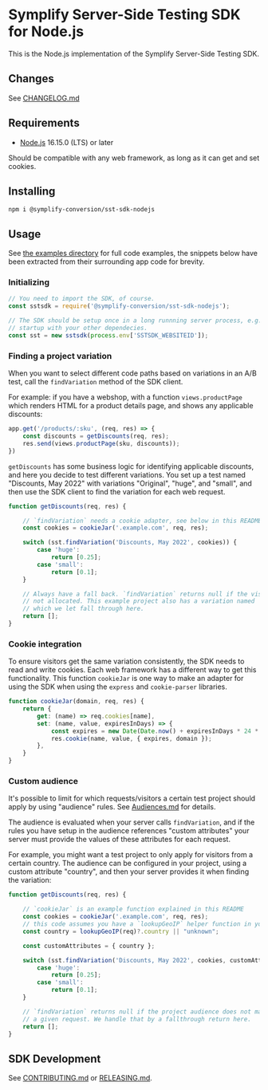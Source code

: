 # Symplify Server-Side Testing SDK for Node.js

This is the Node.js implementation of the Symplify Server-Side Testing SDK.

## Changes

See [CHANGELOG.md](./CHANGELOG.md)

## Requirements

* [Node.js](https://nodejs.org/en/) 16.15.0 (LTS) or later

Should be compatible with any web framework, as long as it can get and set
cookies.

## Installing

```shell
npm i @symplify-conversion/sst-sdk-nodejs
```

## Usage

See [the examples directory](./examples/) for full code examples, the snippets
below have been extracted from their surrounding app code for brevity.

### Initializing

```js
// You need to import the SDK, of course.
const sstsdk = require('@symplify-conversion/sst-sdk-nodejs');

// The SDK should be setup once in a long runnning server process, e.g. on
// startup with your other dependecies.
const sst = new sstsdk(process.env['SSTSDK_WEBSITEID']);
```

### Finding a project variation

When you want to select different code paths based on variations in an
A/B test, call the `findVariation` method of the SDK client.

For example: if you have a webshop, with a function `views.productPage` which
renders HTML for a product details page, and shows any applicable discounts:

```js
app.get('/products/:sku', (req, res) => {
    const discounts = getDiscounts(req, res);
    res.send(views.productPage(sku, discounts));
})
```

`getDiscounts` has some business logic for identifying applicable discounts,
and here you decide to test different variations. You set up a test named
"Discounts, May 2022" with variations "Original", "huge", and "small", and
then use the SDK client to find the variation for each web request.

```js
function getDiscounts(req, res) {

    // `findVariation` needs a cookie adapter, see below in this README for example code.
    const cookies = cookieJar('.example.com', req, res);

    switch (sst.findVariation('Discounts, May 2022', cookies)) {
        case 'huge':
            return [0.25];
        case 'small':
            return [0.1];
    }

    // Always have a fall back. `findVariation` returns null if the visitor was
    // not allocated. This example project also has a variation named 'Original'
    // which we let fall through here.
    return [];
}
```

### Cookie integration

To ensure visitors get the same variation consistently, the SDK needs to
read and write cookies. Each web framework has a different way to get this
functionality. This function `cookieJar` is one way to make an adapter for
using the SDK when using the `express` and `cookie-parser` libraries.

```js
function cookieJar(domain, req, res) {
    return {
        get: (name) => req.cookies[name],
        set: (name, value, expiresInDays) => {
            const expires = new Date(Date.now() + expiresInDays * 24 * 3600 * 1000);
            res.cookie(name, value, { expires, domain });
        },
    }
}
```

### Custom audience

It's possible to limit for which requests/visitors a certain test project
should apply by using "audience" rules. See [Audiences.md](https://github.com/SymplifyConversion/sst-documentation/blob/main/docs/Audicences.md)
for details.

The audience is evaluated when your server calls `findVariation`, and if the
rules you have setup in the audience references "custom attributes" your
server must provide the values of these attributes for each request.

For example, you might want a test project to only apply for visitors from a
certain country. The audience can be configured in your project, using a
custom attribute "country", and then your server provides it when finding the
variation:

```js
function getDiscounts(req, res) {

    // `cookieJar` is an example function explained in this README
    const cookies = cookieJar('.example.com', req, res);
    // this code assumes you have a `lookupGeoIP` helper function in your project 
    const country = lookupGeoIP(req)?.country || "unknown";

    const customAttributes = { country };

    switch (sst.findVariation('Discounts, May 2022', cookies, customAttributes)) {
        case 'huge':
            return [0.25];
        case 'small':
            return [0.1];
    }

    // `findVariation` returns null if the project audience does not match for
    // a given request. We handle that by a fallthrough return here.
    return [];
}
```

## SDK Development

See [CONTRIBUTING.md](./CONTRIBUTING.md) or [RELEASING.md](./RELEASING.md).
